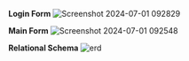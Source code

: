**Login Form**
![Screenshot 2024-07-01 092829](https://github.com/renboy1222/CafsysV2/assets/152495332/1917cdad-68cf-4c74-b01c-eecb8e79af3e)


**Main Form**
![Screenshot 2024-07-01 092548](https://github.com/renboy1222/CafsysV2/assets/152495332/197c841a-003a-4d0e-90af-21751b780a9b)

**Relational Schema**
![erd](https://github.com/renboy1222/CafsysV2/assets/152495332/a57273cf-7b8e-417c-99fa-a648e71e2e6b)

